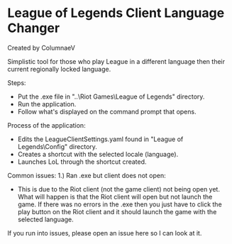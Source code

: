 # League of Legends Client Language Changer
Created by ColumnaeV

Simplistic tool for those who play League in a different language then their current regionally locked language.

Steps:
- Put the .exe file in "..\Riot Games\League of Legends" directory.
- Run the application.
- Follow what's displayed on the command prompt that opens.

Process of the application:
- Edits the LeagueClientSettings.yaml found in "League of Legends\Config" directory.
- Creates a shortcut with the selected locale (language).
- Launches LoL through the shortcut created.

Common issues:
1.) Ran .exe but client does not open:
  - This is due to the Riot client (not the game client) not being open yet. What will happen is that the Riot client will open but not launch the game. If there was no errors in the .exe then you just have to click the play button on the Riot client and it should launch the game with the selected language.

If you run into issues, please open an issue here so I can look at it.
